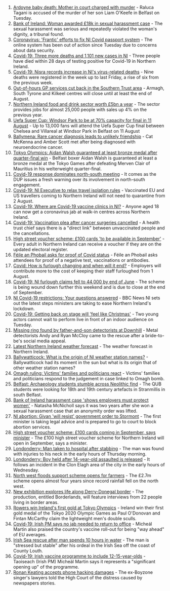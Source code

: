 1. [Ardoyne baby death: Mother in court charged with murder](https://www.bbc.co.uk/news/uk-northern-ireland-58022828) - Raluca Tagani is accused of the murder of her son Liam O'Keefe in Belfast on Tuesday.
2. [Bank of Ireland: Woman awarded £18k in sexual harassment case](https://www.bbc.co.uk/news/uk-northern-ireland-58010751) - The sexual harassment was serious and repeatedly violated the woman's dignity, a tribunal found.
3. [Coronavirus: 'Frantic' efforts to fix NI Covid passport system](https://www.bbc.co.uk/news/uk-northern-ireland-58024225) - The online system has been out of action since Tuesday due to concerns about data security.
4. [Covid-19: Three more deaths and 1,101 new cases in NI](https://www.bbc.co.uk/news/uk-northern-ireland-58029407) - Three people have died within 28 days of testing positive for Covid-19 in Northern Ireland.
5. [Covid-19: Nisra records increase in NI's virus-related deaths](https://www.bbc.co.uk/news/uk-northern-ireland-58026022) - Nine deaths were registered in the week up to last Friday, a rise of six from the previous week.
6. [Out-of-hours GP services cut back in the Southern Trust area](https://www.bbc.co.uk/news/uk-northern-ireland-58025005) - Armagh, South Tyrone and Kilkeel centres will close until at least the end of August.
7. [Northern Ireland food and drink sector worth £5bn a year](https://www.bbc.co.uk/news/uk-northern-ireland-58029406) - The sector provides jobs for almost 25,000 people with sales up 4% on the previous year.
8. [Uefa Super Cup: Windsor Park to be at 70% capacity for final in 11 August](https://www.bbc.co.uk/sport/football/58029315) - Up to 13,000 fans will attend the Uefa Super Cup final between Chelsea and Villareal at Windsor Park in Belfast on 11 August
9. [Ballymena: Rare cancer diagnosis leads to unlikely friendship](https://www.bbc.co.uk/news/uk-northern-ireland-58017631) - Cat McKenna and Amber Scott met after being diagnosed with neuroendocrine cancer.
10. [Tokyo Olympics: Aidan Walsh guaranteed at least bronze medal after quarter-final win](https://www.bbc.co.uk/sport/olympics/58022299) - Belfast boxer Aidan Walsh is guaranteed at least a bronze medal at the Tokyo Games after defeating Merven Clair of Mauritius in his welterweight quarter-final.
11. [Covid-19 response dominates north-south meeting](https://www.bbc.co.uk/news/uk-northern-ireland-58020308) - It comes as the DUP issues a fresh warning over its involvement in north-south engagement.
12. [Covid-19: NI Executive to relax travel isolation rules](https://www.bbc.co.uk/news/uk-northern-ireland-58004816) - Vaccinated EU and US travellers coming to Northern Ireland will not need to quarantine from 2 August.
13. [Covid-19: Where are Covid-19 vaccine clinics in NI?](https://www.bbc.co.uk/news/uk-northern-ireland-57863840) - Anyone aged 18 can now get a coronavirus jab at walk-in centres across Northern Ireland.
14. [Covid-19: Vaccination plea after cancer surgeries cancelled](https://www.bbc.co.uk/news/uk-northern-ireland-58009128) - A health trust chief says there is a "direct link" between unvaccinated people and the cancellations.
15. [High street voucher scheme: £100 cards 'to be available in September'](https://www.bbc.co.uk/news/uk-northern-ireland-58012540) - Every adult in Northern Ireland can receive a voucher if they are on the updated electoral register.
16. [Féile an Phobail asks for proof of Covid status](https://www.bbc.co.uk/news/uk-northern-ireland-58016151) - Féile an Phobail asks attendees for proof of a negative test, vaccinations or antibodies.
17. [Covid: How is furlough changing and when will it end?](https://www.bbc.co.uk/news/explainers-52135342) - Employers will contribute more to the cost of keeping their staff furloughed from 1 August.
18. [Covid-19: NI furlough claims fell to 44,000 by end of June](https://www.bbc.co.uk/news/uk-northern-ireland-58009132) - The scheme is being wound down further this weekend and is due to close at the end of September.
19. [NI Covid-19 restrictions: Your questions answered](https://www.bbc.co.uk/news/uk-northern-ireland-54117810) - BBC News NI sets out the latest steps ministers are taking to ease Northern Ireland's lockdown.
20. [Covid-19: Getting back on stage will 'feel like Christmas'](https://www.bbc.co.uk/news/uk-northern-ireland-57983830) - Two young actors cannot wait to perform live in front of an indoor audience on Tuesday.
21. [Missing ring found by father-and-son detectorists at Downhill](https://www.bbc.co.uk/news/uk-northern-ireland-57975051) - Metal detectorists Andy and Ryan McCloy came to the rescue after a bride-to-be's social media appeal.
22. [Latest Northern Ireland weather forecast](https://www.bbc.co.uk/news/uk-northern-ireland-26018439) - The weather forecast in Northern Ireland.
23. [Ballywatticock: What is the origin of NI weather station names?](https://www.bbc.co.uk/news/uk-northern-ireland-57914914) - Ballywatticock had its moment in the sun but what is its origin that of other weather station names?
24. [Omagh ruling: Victims' families and politicians react](https://www.bbc.co.uk/news/uk-northern-ireland-57940348) - Victims' families and politicians respond to the judgement in case linked to Omagh bomb.
25. [Belfast: Archaeology students stumble across Neolithic find](https://www.bbc.co.uk/news/uk-england-cornwall-58030609) - The QUB students were looking for 18th and 19th century artefacts in Stranmillis in south Belfast.
26. [Bank of Ireland harassment case 'shows employers must protect women'](https://www.bbc.co.uk/news/uk-northern-ireland-58012546) - Natasha McNicholl says it was two years after she won a sexual harassment case that an anonymity order was lifted.
27. [NI abortion: Givan 'will resist' government order to Stormont](https://www.bbc.co.uk/news/uk-northern-ireland-58012543) - The first minister is taking legal advice and is prepared to go to court to block abortion services.
28. [High street voucher scheme: £100 cards coming in September, says minister](https://www.bbc.co.uk/news/uk-northern-ireland-58012541) - The £100 high street voucher scheme for Northern Ireland will open in September, says a minister.
29. [Londonderry: Man taken to hospital after stabbing](https://www.bbc.co.uk/news/uk-northern-ireland-foyle-west-58010383) - The man was found with injuries to his neck in the early hours of Thursday morning.
30. [Londonderry: Boy held after 14-year-old assaulted is released](https://www.bbc.co.uk/news/uk-northern-ireland-foyle-west-58010382) - It follows an incident in the Clon Elagh area of the city in the early hours of Wednesday.
31. [North west floods support scheme opens for farmers](https://www.bbc.co.uk/news/uk-northern-ireland-foyle-west-57994970) - The £2.7m scheme opens almost four years since record rainfall fell on the north west.
32. [New exhibition explores life along Derry-Donegal border](https://www.bbc.co.uk/news/uk-northern-ireland-foyle-west-57885075) - The production, entitled Borderlands, will feature interviews from 22 people living in border areas.
33. [Rowers win Ireland's first gold at Tokyo Olympics](https://www.bbc.co.uk/sport/olympics/58007573) - Ireland win their first gold medal of the Tokyo 2020 Olympic Games as Paul O'Donovan and Fintan McCarthy claim the lightweight men's double sculls.
34. [Covid-19: Irish PM says no jab needed to return to office](https://www.bbc.co.uk/news/world-europe-58012631) - Micheál Martin also praised the country's vaccine roll-out for being "way ahead" of EU averages.
35. [Irish Sea rescue after man spends 10 hours in water](https://www.bbc.co.uk/news/world-europe-57984521) - The man is "stressed but stable" after his ordeal in the Irish Sea off the coast of County Louth.
36. [Covid-19: Irish vaccine programme to include 12-15-year-olds](https://www.bbc.co.uk/news/world-europe-57984314) - Taoiseach (Irish PM) Micheál Martin says it represents a "significant opening up" of the programme.
37. [Ronan Keating accepts phone hacking damages](https://www.bbc.co.uk/news/entertainment-arts-57967494) - The ex-Boyzone singer's lawyers told the High Court of the distress caused by newspapers stories.
